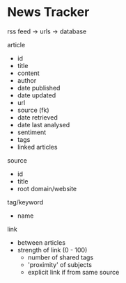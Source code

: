 # News Tracker

rss feed -> urls -> database

article

- id
- title
- content
- author
- date published
- date updated
- url
- source (fk)
- date retrieved
- date last analysed
- sentiment
- tags
- linked articles

source

- id
- title
- root domain/website

tag/keyword

- name

link

- between articles
- strength of link (0 - 100)
    - number of shared tags
    - 'proximity' of subjects
    - explicit link if from same source